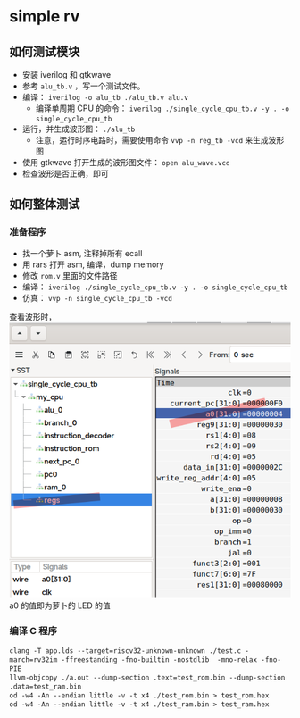 # simple rv
## 如何测试模块

- 安装 iverilog 和 gtkwave
- 参考 `alu_tb.v` ，写一个测试文件。
- 编译： `iverilog -o alu_tb ./alu_tb.v alu.v`
  - 编译单周期 CPU 的命令： `iverilog ./single_cycle_cpu_tb.v -y . -o single_cycle_cpu_tb`
- 运行，并生成波形图： `./alu_tb`
  - 注意，运行时序电路时，需要使用命令 `vvp -n reg_tb -vcd` 来生成波形图
- 使用 gtkwave 打开生成的波形图文件： `open alu_wave.vcd`
- 检查波形是否正确，即可

## 如何整体测试

### 准备程序

- 找一个萝卜 asm, 注释掉所有 ecall
- 用 rars 打开 asm, 编译，dump memory
- 修改 `rom.v` 里面的文件路径
- 编译： `iverilog ./single_cycle_cpu_tb.v -y . -o single_cycle_cpu_tb`
- 仿真： `vvp -n single_cycle_cpu_tb -vcd`

查看波形时，![](2022-03-13-02-45-21.png) a0 的值即为萝卜的 LED 的值

### 编译 C 程序

```
clang -T app.lds --target=riscv32-unknown-unknown ./test.c -march=rv32im -ffreestanding -fno-builtin -nostdlib  -mno-relax -fno-PIE
llvm-objcopy ./a.out --dump-section .text=test_rom.bin --dump-section .data=test_ram.bin 
od -w4 -An --endian little -v -t x4 ./test_rom.bin > test_rom.hex
od -w4 -An --endian little -v -t x4 ./test_ram.bin > test_ram.hex
```
